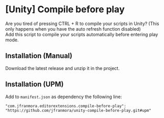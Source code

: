 # [Unity] Compile before play
Are you tired of pressing CTRL + R to compile your scripts in Unity? (This only happens when you have the auto refresh function disabled)  
Add this script to compile your scripts automatically before entering play mode.

## Installation (Manual)
Download the latest release and unzip it in the project.

## Installation (UPM)
Add to `manifest.json` as dependency the following line:

`"com.jfranmora.editorextensions.compile-before-play": "https://github.com/jfranmora/unity-compile-before-play.git#upm"`
